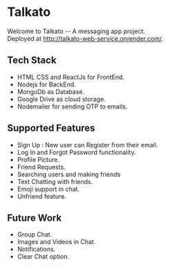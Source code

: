 # Talkato #

Welcome to Talkato -- A messaging app project.  
Deployed at  <http://talkato-web-service.onrender.com/>.


## Tech Stack ##

* HTML CSS and ReactJs for FrontEnd.
* Nodejs for BackEnd.
* MongoDb as Database.
* Google Drive as cloud storage.
* Nodemailer for sending OTP to emails.

## Supported Features ##

* Sign Up : New user can Register from their email.
* Log In and Forgot Password functionality.
* Profile Picture.
* Friend Requests.
* Searching users and making friends
* Text Chatting with friends.
* Emoji support in chat.
* Unfriend feature.

## Future Work ##
* Group Chat.
* Images and Videos in Chat.
* Notifications.
* Clear Chat option.

##  ##
